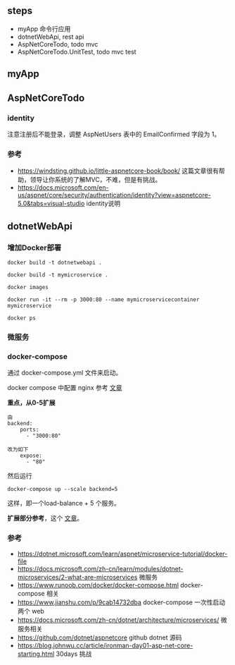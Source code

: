 ## steps

- myApp 命令行应用
- dotnetWebApi, rest api
- AspNetCoreTodo, todo mvc
- AspNetCoreTodo.UnitTest, todo mvc test

## myApp

## AspNetCoreTodo

### identity

注意注册后不能登录，调整 AspNetUsers 表中的 EmailConfirmed 字段为 1。

### 参考

- https://windsting.github.io/little-aspnetcore-book/book/ 这篇文章很有帮助，领导让你系统的了解MVC，不难，但是有挑战。
- https://docs.microsoft.com/en-us/aspnet/core/security/authentication/identity?view=aspnetcore-5.0&tabs=visual-studio identity说明

## dotnetWebApi

### 增加Docker部署

```
docker build -t dotnetwebapi .

docker build -t mymicroservice .

docker images

docker run -it --rm -p 3000:80 --name mymicroservicecontainer mymicroservice

docker ps
```

### 微服务
### docker-compose

通过 docker-compose.yml 文件来启动。

docker compose 中配置 nginx 参考 [文章](https://medium.com/@xroms123/docker-%E5%BB%BA%E7%AB%8B-nginx-%E5%9F%BA%E7%A4%8E%E5%88%86%E4%BA%AB-68c0771457fb)

**重点，从0-5扩展**
```
由
backend:
    ports:
      - "3000:80"

改为如下
    expose: 
      - "80"
```

然后运行
```
docker-compose up --scale backend=5
```
这样，即一个load-balance + 5 个服务。

**扩展部分参考**，这个 [文章](https://dotnetthoughts.net/how-to-nginx-reverse-proxy-with-docker-compose/)。

### 参考

- https://dotnet.microsoft.com/learn/aspnet/microservice-tutorial/docker-file
- https://docs.microsoft.com/zh-cn/learn/modules/dotnet-microservices/2-what-are-microservices 微服务
- https://www.runoob.com/docker/docker-compose.html docker-compose 相关
- https://www.jianshu.com/p/9cab14732dba docker-compose 一次性启动两个 web
- https://docs.microsoft.com/zh-cn/dotnet/architecture/microservices/ 微服务相关
- https://github.com/dotnet/aspnetcore github dotnet 源码
- https://blog.johnwu.cc/article/ironman-day01-asp-net-core-starting.html 30days 挑战

